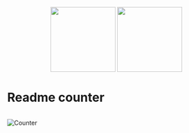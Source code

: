 <p align="center">
  <img height="150" src="https://d1wzvcwrgjaybe.cloudfront.net/repos/manwaring/readme-counter/readme-category-icon.png">
  <img height="150" src="https://d1wzvcwrgjaybe.cloudfront.net/repos/manwaring/readme-counter/readme-repo-icon.png">
</p>

# Readme counter

<img height="0" src="https://t2bgjnz1g5.execute-api.us-east-1.amazonaws.com/v1/readme/visits/github/manwaring/readme-counter?style=flat-square">

![Counter](https://t2bgjnz1g5.execute-api.us-east-1.amazonaws.com/v1/readme/visits/github/manwaring/readme-counter?style=flat-square)
